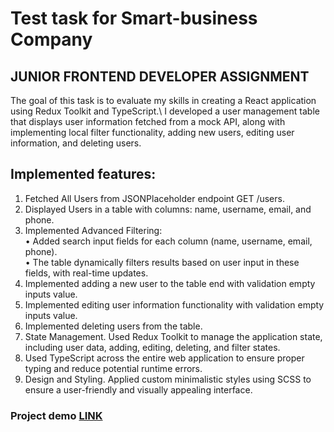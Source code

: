 # Test task for Smart-business Company
## JUNIOR FRONTEND DEVELOPER ASSIGNMENT

The goal of this task is to evaluate my skills in creating a React application using Redux Toolkit and TypeScript.\ 
I developed a user management table that displays user information fetched from a mock API, along with implementing local filter functionality, adding new users, editing user information, and deleting users.

## Implemented features:
1. Fetched All Users from JSONPlaceholder endpoint GET /users.
2. Displayed Users in a table with columns: name, username, email, and phone.
3. Implemented Advanced Filtering:\
• Added search input fields for each column (name, username, email, phone).\
• The table dynamically filters results based on user input in these fields, with real-time updates.
4. Implemented adding a new user to the table end with validation empty inputs value.
5. Implemented editing user information functionality with validation empty inputs value.
6. Implemented deleting users from the table.
7. State Management. Used Redux Toolkit to manage the application state, including user data, adding, editing, deleting, and filter states.
8. Used TypeScript across the entire web application to ensure proper typing and reduce potential runtime errors.
9. Design and Styling. Applied custom minimalistic styles using SCSS to ensure a user-friendly and visually appealing interface.

### Project demo [LINK](https://kattitova.github.io/user-management-table)